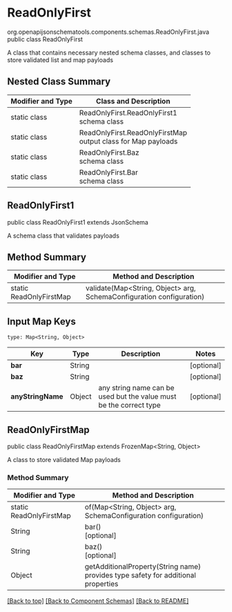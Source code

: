 # ReadOnlyFirst
org.openapijsonschematools.components.schemas.ReadOnlyFirst.java
public class ReadOnlyFirst

A class that contains necessary nested schema classes, and classes to store validated list and map payloads

## Nested Class Summary
| Modifier and Type | Class and Description |
| ----------------- | ---------------------- |
| static class | ReadOnlyFirst.ReadOnlyFirst1<br> schema class |
| static class | ReadOnlyFirst.ReadOnlyFirstMap<br> output class for Map payloads |
| static class | ReadOnlyFirst.Baz<br> schema class |
| static class | ReadOnlyFirst.Bar<br> schema class |

## ReadOnlyFirst1
public class ReadOnlyFirst1
extends JsonSchema

A schema class that validates payloads


## Method Summary
| Modifier and Type | Method and Description |
| ----------------- | ---------------------- |
| static ReadOnlyFirstMap | validate(Map<String, Object> arg, SchemaConfiguration configuration) |

## Input Map Keys
```
type: Map<String, Object>
```
Key | Type |  Description | Notes
------------ | ------------- | ------------- | -------------
**bar** | String |  | [optional]
**baz** | String |  | [optional]
**anyStringName** | Object | any string name can be used but the value must be the correct type | [optional]

## ReadOnlyFirstMap
public class ReadOnlyFirstMap
extends FrozenMap<String, Object>

A class to store validated Map payloads

### Method Summary
| Modifier and Type | Method and Description |
| ----------------- | ---------------------- |
| static ReadOnlyFirstMap | of(Map<String, Object> arg, SchemaConfiguration configuration) |
| String | bar()<br>[optional] |
| String | baz()<br>[optional] |
| Object | getAdditionalProperty(String name)<br>provides type safety for additional properties |

[[Back to top]](#top) [[Back to Component Schemas]](../../../README.md#Component-Schemas) [[Back to README]](../../../README.md)
